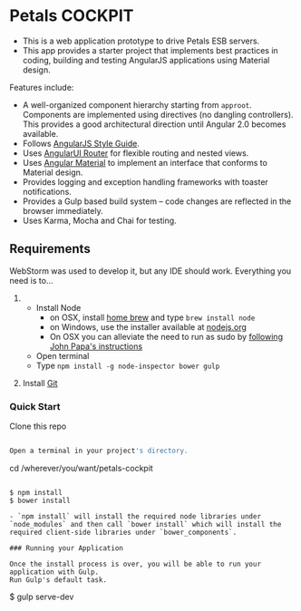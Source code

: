 # Petals COCKPIT

- This is a web application prototype to drive Petals ESB servers.
- This app provides a starter project that implements best practices in coding, building and testing AngularJS applications using Material design. 

Features include:

- A well-organized component hierarchy starting from `approot`. Components are implemented using directives (no dangling controllers). This provides a good architectural direction until Angular 2.0 becomes available.
- Follows [AngularJS Style Guide](https://github.com/johnpapa/angularjs-styleguide).
- Uses [AngularUI Router](https://github.com/angular-ui/ui-router) for flexible routing and nested views.
- Uses [Angular Material](https://material.angularjs.org) to implement an interface that conforms to Material design.
- Provides logging and exception handling frameworks with toaster notifications.
- Provides a Gulp based build system – code changes are reflected in the browser immediately.
- Uses Karma, Mocha and Chai for testing.

## Requirements

WebStorm was used to develop it, but any IDE should work. Everything you need is to...

1. - Install Node
       - on OSX, install [home brew](http://brew.sh/) and type `brew install node`
       - on Windows, use the installer available at [nodejs.org](http://nodejs.org/)
       - On OSX you can alleviate the need to run as sudo by [following John Papa's instructions](http://jpapa.me/nomoresudo)
   - Open terminal
   - Type `npm install -g node-inspector bower gulp`
   
2. Install [Git](https://git-scm.com/)

### Quick Start

Clone this repo
```bash

Open a terminal in your project's directory.

```
cd /wherever/you/want/petals-cockpit
```

$ npm install
$ bower install

- `npm install` will install the required node libraries under `node_modules` and then call `bower install` which will install the required client-side libraries under `bower_components`.

### Running your Application

Once the install process is over, you will be able to run your application with Gulp.
Run Gulp's default task.

```
$ gulp serve-dev
```
